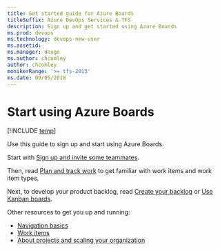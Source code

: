 ```yaml
---
title: Get started guide for Azure Boards 
titleSuffix: Azure DevOps Services & TFS
description: Sign up and get started using Azure Boards 
ms.prod: devops
ms.technology: devops-new-user
ms.assetid:  
ms.manager: douge
ms.author: chcomley
author: chcomley
monikerRange: '>= tfs-2013'
ms.date: 09/05/2018
---
```



# Start using Azure Boards  

[!INCLUDE [temp](../_shared/version-vsts-tfs-all-versions.md)]

Use this guide to sign up and start using Azure Boards. 

Start with [Sign up and invite some teammates](sign-up-invite-teammates.md).

Then, read [Plan and track work](plan-track-work.md) to get familiar with work items and work item types.

Next, to develop your product backlog, read [Create your backlog](../backlogs/create-your-backlog.md?toc=/azure/devops/boards/get-started/toc.json&bc=/azure/devops/boards/get-started/breadcrumb/toc.json ) or [Use Kanban boards](../boards/kanban-quickstart.md?toc=/azure/devops/boards/get-started/toc.json&bc=/azure/devops/boards/get-started/breadcrumb/toc.json).

Other resources to get you up and running: 

- [Navigation basics](../../project/navigation/index.md)  
- [Work items](../work-items/index.md)
- [About projects and scaling your organization](../../organizations/projects/about-projects.md)  




